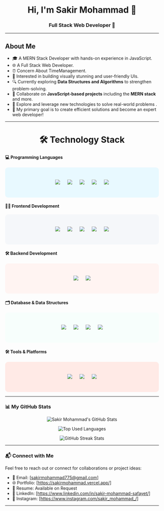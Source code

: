 <!-- Header -->
<div><h1 align="center">Hi, I'm Sakir Mohammad 👋</h1>
<h3 align="center">Full Stack Web Developer 🚀</h3>
</div>

---

## About Me 

- 🎓 A MERN Stack Developer with hands-on experience in JavaScript.   
- 🌐 A Full Stack Web Developer.
- ⏰ Concern About TimeManagement.
- 🎨 Interested in building visually stunning and user-friendly UIs.  
- 🔍 Currently exploring **Data Structures and Algorithms** to strengthen problem-solving.  
- 🤝 Collaborate on **JavaScript-based projects** including the **MERN stack** and more.
- 🌟 Explore and leverage new technologies to solve real-world problems .
-  💼 My primary goal is to create efficient solutions and become an expert web developer!
  

---

<h1 align="center"> 🛠️ Technology Stack </h1>  

#### 💻 **Programming Languages**  
<div align="center" style="background-color:#e8f9ff;padding:30px;border-radius:10px;">  
  <img src="https://img.shields.io/badge/C%20-%2300599C.svg?style=for-the-badge&logo=c&logoColor=white" style="margin:10px;" />  
  <img src="https://img.shields.io/badge/C++%20-%2300599C.svg?style=for-the-badge&logo=c%2B%2B&logoColor=white" style="margin:10px;" />  
  <img src="https://img.shields.io/badge/JavaScript-%23F7DF1E.svg?style=for-the-badge&logo=javascript&logoColor=black" style="margin:10px;" />  
  <img src="https://img.shields.io/badge/TypeScript-%233178C6.svg?style=for-the-badge&logo=typescript&logoColor=white" style="margin:10px;" />  
  <img src="https://img.shields.io/badge/Python-%233776AB.svg?style=for-the-badge&logo=python&logoColor=white" style="margin:10px;" />  
</div>  


#### 👨‍🎨 **Frontend Development**  
<div align="center" style="background-color:#f5f7fa;padding:30px;border-radius:10px;">  
  <img src="https://img.shields.io/badge/HTML5-%23E34F26.svg?style=for-the-badge&logo=html5&logoColor=white" style="margin:10px;" />  
  <img src="https://img.shields.io/badge/CSS3-%231572B6.svg?style=for-the-badge&logo=css3&logoColor=white" style="margin:10px;" />  
  <img src="https://img.shields.io/badge/Bootstrap-%23563D7C.svg?style=for-the-badge&logo=bootstrap&logoColor=white" style="margin:10px;" />  
  <img src="https://img.shields.io/badge/TailwindCSS-%2338B2AC.svg?style=for-the-badge&logo=tailwind-css&logoColor=white" style="margin:10px;" />  
  <img src="https://img.shields.io/badge/ReactJS-%2361DAFB.svg?style=for-the-badge&logo=react&logoColor=black" style="margin:10px;" />  
</div>  

#### 🛠️ **Backend Development**  
<div align="center" style="background-color:#fff4f2;padding:30px;border-radius:10px;">  
  <img src="https://img.shields.io/badge/Node.js-%23339933.svg?style=for-the-badge&logo=node.js&logoColor=white" style="margin:10px;" />  
  <img src="https://img.shields.io/badge/Express.js-%23000000.svg?style=for-the-badge&logo=express&logoColor=white" style="margin:10px;" />  
</div>  

#### 🗂️ **Database & Data Structures**  
<div align="center" style="background-color:#f7fefc;padding:30px;border-radius:10px;">  
  <img src="https://img.shields.io/badge/MongoDB-%2347A248.svg?style=for-the-badge&logo=mongodb&logoColor=white" style="margin:10px;" />  
  <img src="https://img.shields.io/badge/MySQL-%234479A1.svg?style=for-the-badge&logo=mysql&logoColor=white" style="margin:10px;" />  
  <img src="https://img.shields.io/badge/Data%20Structures-%23246F23.svg?style=for-the-badge&logo=algolia&logoColor=white" style="margin:10px;" />  
  <img src="https://img.shields.io/badge/Algorithms-%23255355.svg?style=for-the-badge&logo=codeforces&logoColor=white" style="margin:10px;" />  
</div>  


#### 🛠️ **Tools & Platforms**  
<div align="center" style="background-color:#ffeae6;padding:30px;border-radius:10px;">  
  <img src="https://img.shields.io/badge/Firebase-%23FFCA28.svg?style=for-the-badge&logo=firebase&logoColor=black" style="margin:10px;" />  
  <img src="https://img.shields.io/badge/Slack-%234A154B.svg?style=for-the-badge&logo=slack&logoColor=white" style="margin:10px;" />  
  <img src="https://img.shields.io/badge/Notion-%23000000.svg?style=for-the-badge&logo=notion&logoColor=white" style="margin:10px;" />  
</div>  

---  

### 📊 My GitHub Stats

<p align="center">
  <img align="center" src="https://github-readme-stats.vercel.app/api?username=sakirmohammad775&show_icons=true&theme=radical&count_private=true" alt="Sakir Mohammad's GitHub Stats" />
</p>

<p align="center">
  <img align="center" src="https://github-readme-stats.vercel.app/api/top-langs/?username=sakirmohammad775&layout=compact&theme=radical" alt="Top Used Languages" />
</p>

<p align="center">
  <img src="https://github-readme-streak-stats.herokuapp.com/?user=sakirmohammad775&theme=radical" alt="GitHub Streak Stats" />
</p>

---

### 📬 Connect with Me  
Feel free to reach out or connect for collaborations or project ideas:  

- 📧 Email: [sakirmohammad775@gmail.com] 
- 🌐 Portfolio: [https://sakirmohammad.vercel.app/]  
- 📄 Resume: Available on Request  
- 💼 LinkedIn: [https://www.linkedin.com/in/sakir-mohammad-safayet/]  
- 📸 Instagram: [https://www.instagram.com/sakir_mohammad_/] 


---
